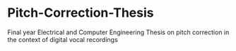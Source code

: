 # Pitch-Correction-Thesis
Final year Electrical and Computer Engineering Thesis on pitch correction in the context of digital vocal recordings
